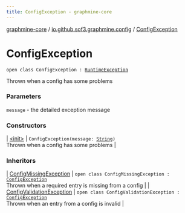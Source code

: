 ```yaml
---
title: ConfigException - graphmine-core
---
```


[graphmine-core](../../index.html) / [io.github.sof3.graphmine.config](../index.html) / [ConfigException](./index.html)

# ConfigException

`open class ConfigException : `[`RuntimeException`](https://kotlinlang.org/api/latest/jvm/stdlib/kotlin/-runtime-exception/index.html)

Thrown when a config has some problems

### Parameters

`message` - the detailed exception message

### Constructors

| [&lt;init&gt;](-init-.html) | `ConfigException(message: `[`String`](https://kotlinlang.org/api/latest/jvm/stdlib/kotlin/-string/index.html)`)`<br>Thrown when a config has some problems |

### Inheritors

| [ConfigMissingException](../-config-missing-exception/index.html) | `open class ConfigMissingException : `[`ConfigException`](./index.html)<br>Thrown when a required entry is missing from a config |
| [ConfigValidationException](../-config-validation-exception/index.html) | `open class ConfigValidationException : `[`ConfigException`](./index.html)<br>Thrown when an entry from a config is invalid |

